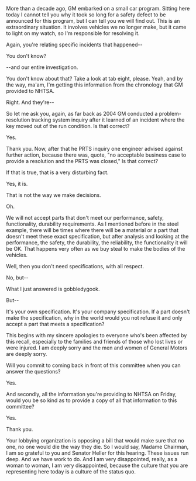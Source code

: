 More than a decade ago, GM embarked on a small car program. Sitting here today I cannot tell you why it took so long for a safety defect to be announced for this program, but I can tell you we will find out. This is an extraordinary situation. It involves vehicles we no longer make, but it came to light on my watch, so I'm responsible for resolving it.

Again, you're relating specific incidents that happened--

You don't know?

--and our entire investigation.

You don't know about that? Take a look at tab eight, please. Yeah, and by the way, ma'am, I'm getting this information from the chronology that GM provided to NHTSA.

Right. And they're--

So let me ask you, again, as far back as 2004 GM conducted a problem-resolution tracking system inquiry after it learned of an incident where the key moved out of the run condition. Is that correct?

Yes.

Thank you. Now, after that he PRTS inquiry one engineer advised against further action, because there was, quote, "no acceptable business case to provide a resolution and the PRTS was closed," Is that correct?

If that is true, that is a very disturbing fact.

Yes, it is.

That is not the way we make decisions.

Oh.

We will not accept parts that don't meet our performance, safety, functionality, durability requirements. As I mentioned before in the steel example, there will be times where there will be a material or a part that doesn't meet these exact specification, but after analysis and looking at the performance, the safety, the durability, the reliability, the functionality it will be OK. That happens very often as we buy steal to make the bodies of the vehicles.

Well, then you don't need specifications, with all respect.

No, but--

What I just answered is gobbledygook.

But--

It's your own specification. It's your company specification. If a part doesn't make the specification, why in the world would you not refuse it and only accept a part that meets a specification?

This begins with my sincere apologies to everyone who's been affected by this recall, especially to the families and friends of those who lost lives or were injured. I am deeply sorry and the men and women of General Motors are deeply sorry.

Will you commit to coming back in front of this committee when you can answer the questions?

Yes.

And secondly, all the information you're providing to NHTSA on Friday, would you be so kind as to provide a copy of all that information to this committee?

Yes.

Thank you.

Your lobbying organization is opposing a bill that would make sure that no one, no one would die the way they die. So I would say, Madame Chairman, I am so grateful to you and Senator Heller for this hearing. These issues run deep. And we have work to do. And I am very disappointed, really, as a woman to woman, I am very disappointed, because the culture that you are representing here today is a culture of the status quo.
